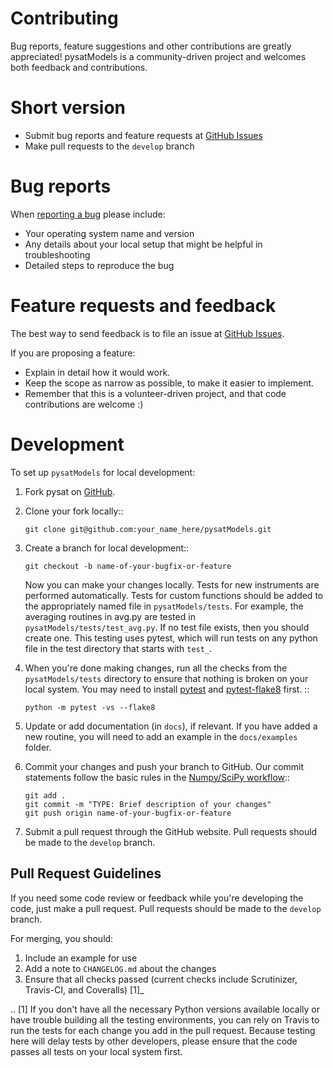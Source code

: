 Contributing
============

Bug reports, feature suggestions and other contributions are greatly
appreciated!  pysatModels is a community-driven project and welcomes both
feedback and contributions.

Short version
=============

* Submit bug reports and feature requests at
  [GitHub Issues](https://github.com/pysat/pysatModels/issues>)
* Make pull requests to the ``develop`` branch

Bug reports
===========

When [reporting a bug](https://github.com/pysat/pysatModels/issues) please
include:

* Your operating system name and version
* Any details about your local setup that might be helpful in troubleshooting
* Detailed steps to reproduce the bug

Feature requests and feedback
=============================

The best way to send feedback is to file an issue at
[GitHub Issues](https://github.com/pysat/pysatModels/issues>).

If you are proposing a feature:

* Explain in detail how it would work.
* Keep the scope as narrow as possible, to make it easier to implement.
* Remember that this is a volunteer-driven project, and that code contributions
  are welcome :)

Development
===========

To set up `pysatModels` for local development:

1. Fork pysat on [GitHub](https://github.com/pysat/pysatModels/fork).
2. Clone your fork locally::


       git clone git@github.com:your_name_here/pysatModels.git

3. Create a branch for local development::


       git checkout -b name-of-your-bugfix-or-feature

   Now you can make your changes locally. Tests for new instruments are
   performed automatically.  Tests for custom functions should be added to the
   appropriately named file in ``pysatModels/tests``.  For example, the
   averaging routines in avg.py are tested in
   ``pysatModels/tests/test_avg.py``.  If no test file exists, then you should
   create one.  This testing uses pytest, which will run tests on any python
   file in the test directory that starts with ``test_``.

4. When you're done making changes, run all the checks from the
   ``pysatModels/tests`` directory to ensure that nothing is broken on your
   local system.  You may need to install
   [pytest](https://docs.pytest.org/en/latest/) and
   [pytest-flake8](https://pypi.org/project/pytest-flake8/) first. ::


       python -m pytest -vs --flake8

5. Update or add documentation (in ``docs``), if relevant.  If you have added
   a new routine, you will need to add an example in the ``docs/examples``
   folder.

6. Commit your changes and push your branch to GitHub.  Our commit statements
   follow the basic rules in the
   [Numpy/SciPy workflow](https://docs.scipy.org/doc/numpy-1.15.1/dev/gitwash/development_workflow.html)::


       git add .
       git commit -m "TYPE: Brief description of your changes"
       git push origin name-of-your-bugfix-or-feature

7. Submit a pull request through the GitHub website. Pull requests should be
   made to the ``develop`` branch.

Pull Request Guidelines
-----------------------

If you need some code review or feedback while you're developing the code, just
make a pull request. Pull requests should be made to the ``develop`` branch.

For merging, you should:

1. Include an example for use
2. Add a note to ``CHANGELOG.md`` about the changes
3. Ensure that all checks passed (current checks include Scrutinizer, Travis-CI,
   and Coveralls) [1]_

.. [1] If you don't have all the necessary Python versions available locally or
       have trouble building all the testing environments, you can rely on
       Travis to run the tests for each change you add in the pull request.
       Because testing here will delay tests by other developers, please ensure
       that the code passes all tests on your local system first.

